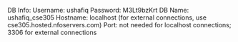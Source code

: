 DB Info:
Username: ushafiq
Password: M3Lt9bzKrt
DB Name: ushafiq_cse305
Hostname: localhost (for external connections, use cse305.hosted.nfoservers.com)
Port: not needed for localhost connections; 3306 for external connections